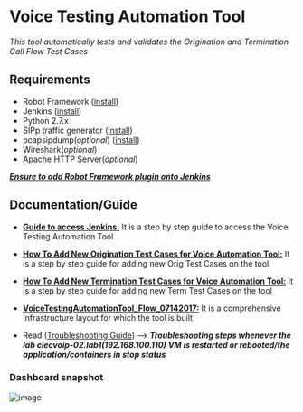 # Voice Testing Automation Tool

*This tool automatically tests and validates the Origination and Termination Call Flow Test Cases*


## Requirements
* Robot Framework ([install](https://wiki.contribs.org/Robotframework))
* Jenkins ([install](https://www.vultr.com/docs/how-to-install-jenkins-on-centos-7))
* Python 2.7.x
* SIPp traffic generator ([install](http://sipp-wip.readthedocs.io/en/latest/installation.html))
* pcapsipdump(*optional*) ([install](http://pcapsipdump.sourceforge.net/))
* Wireshark(*optional*)
* Apache HTTP Server(*optional*)

***[Ensure to add Robot Framework plugin onto Jenkins](https://wiki.jenkins.io/display/JENKINS/Robot+Framework+Plugin)***


## Documentation/Guide
* **[Guide to access Jenkins:](https://github.com/cfernando3/VoiceTestingAutomationTool/blob/master/Guide%20to%20Access%20Jenkins.pdf)** It is a step by step guide to access the Voice Testing Automation Tool

* **[How To Add New Origination Test Cases for Voice Automation Tool:](https://github.com/cfernando3/VoiceTestingAutomationTool/blob/master/How%20To%20Add%20New%20Origination%20Test%20Cases%20for%20Voice%20Automation%20Tool.pdf)** It is a step by step guide for adding new Orig Test Cases on the tool

* **[How To Add New Termination Test Cases for Voice Automation Tool:](https://github.com/cfernando3/VoiceTestingAutomationTool/blob/master/How%20To%20Add%20New%20Termination%20Test%20Cases%20for%20Voice%20Automation%20Tool.pdf)** It is a step by step guide for adding new Term Test Cases on the tool

* **[VoiceTestingAutomationTool_Flow_07142017:](https://github.com/cfernando3/VoiceTestingAutomationTool/blob/master/VoiceTestingAutomationTool_Flow_07142017.pdf)** It is a comprehensive Infrastructure layout for which the tool is built

* Read ([Troubleshooting Guide](https://github.com/cfernando3/VoiceTestingAutomationTool/blob/master/Troubleshooting%20Guide%20.pdf)) --> ***Troubleshooting steps whenever the lab clecvoip-02.lab1(192.168.100.110) VM is restarted or rebooted/the application/containers in stop status***




### Dashboard snapshot

![image](https://user-images.githubusercontent.com/36050047/39837584-ea2e3f34-53a4-11e8-864e-088a1a287607.png)




